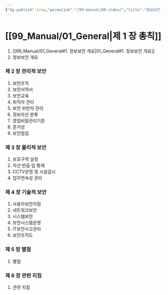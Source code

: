 ```yaml
---
{"dg-publish":true,"permalink":"/99-manual/00-index/","title":"정보보안 관리규정","tags":["정보보안관리규정","보안","세진보안"],"noteIcon":"","created":"","updated":""}
---
```



# [[99_Manual/01_General\|제 1 장 총칙]]

1. [[99_Manual/01_General#1. 정보보안 개요\|01_General#1. 정보보안 개요]]
1. 정보보안 개요
### 제 2 장 관리적 보안

1. 보안조직
2. 보안서약서
3. 보안교육
4. 퇴직자 관리
5. 보안 위반자 관리
6. 정보자산 분류
7. 영업비밀관리기준
8. 준거성
9. 보안점검

### 제 3 장 물리적 보안

1. 보호구역 설정
2. 자산 반출·입 통제
3. CCTV운영 및 시설감시
4. 업무연속성 관리

### 제 4 장 기술적 보안

1. 사용자보안지침
2. 네트워크보안
3. 시스템보안
4. 보안시스템운영
5. IT보안사고관리
6. 보안조직도

### 제 5 장 별첨

1. 별첨

### 제 6 장 관련 지침

1. 관련 지침